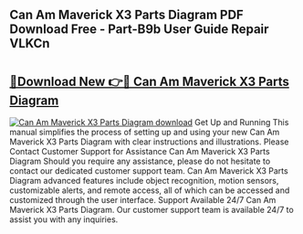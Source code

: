 ## Can Am Maverick X3 Parts Diagram PDF Download Free - Part-B9b User Guide Repair VLKCn

# <h2><a href="http://dfh6pa1.blite.top/?on=Can+Am+Maverick+X3+Parts+Diagram">🔗Download New 👉🔴 Can Am Maverick X3 Parts Diagram</a></h2>

[![Can Am Maverick X3 Parts Diagram download](https://i.imgur.com/lujVjoI.png)](http://dfh6pa1.blite.top/?on=Can+Am+Maverick+X3+Parts+Diagram)
Get Up and Running This manual simplifies the process of setting up and using your new Can Am Maverick X3 Parts Diagram with clear instructions and illustrations. Please Contact Customer Support for Assistance Can Am Maverick X3 Parts Diagram Should you require any assistance, please do not hesitate to contact our dedicated customer support team. Can Am Maverick X3 Parts Diagram advanced features include object recognition, motion sensors, customizable alerts, and remote access, all of which can be accessed and customized through the user interface. Support Available 24/7 Can Am Maverick X3 Parts Diagram. Our customer support team is available 24/7 to assist you with any inquiries.
